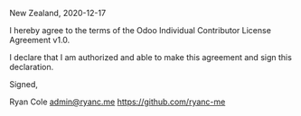 New Zealand, 2020-12-17

I hereby agree to the terms of the Odoo Individual Contributor License
Agreement v1.0.

I declare that I am authorized and able to make this agreement and sign this
declaration.

Signed,

Ryan Cole admin@ryanc.me https://github.com/ryanc-me
